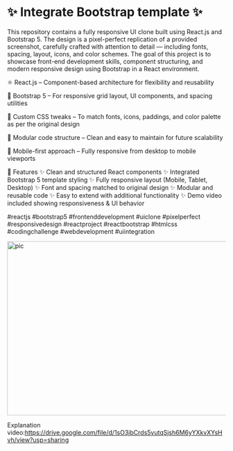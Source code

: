 <h1>✨ Integrate Bootstrap template ✨</h1>
This repository contains a fully responsive UI clone built using React.js and Bootstrap 5. The design is a pixel-perfect replication of a provided screenshot, carefully crafted with attention to detail — including fonts, spacing, layout, icons, and color schemes. The goal of this project is to showcase front-end development skills, component structuring, and modern responsive design using Bootstrap in a React environment.

⚛️ React.js – Component-based architecture for flexibility and reusability

💠 Bootstrap 5 – For responsive grid layout, UI components, and spacing utilities

🎨 Custom CSS tweaks – To match fonts, icons, paddings, and color palette as per the original design

🧩 Modular code structure – Clean and easy to maintain for future scalability

📲 Mobile-first approach – Fully responsive from desktop to mobile viewports

📁 Features
✨ Clean and structured React components
✨ Integrated Bootstrap 5 template styling
✨ Fully responsive layout (Mobile, Tablet, Desktop)
✨ Font and spacing matched to original design
✨ Modular and reusable code
✨ Easy to extend with additional functionality
✨ Demo video included showing responsiveness & UI behavior

#reactjs #bootstrap5 #frontenddevelopment #uiclone #pixelperfect #responsivedesign 
#reactproject #reactbootstrap #htmlcss #codingchallenge #webdevelopment #uiintegration

<img width="600" height="400" alt="pic" src="https://github.com/user-attachments/assets/cd69bf9a-2d15-4fca-87c2-6fb4808ed502" />



Explanation video:https://drive.google.com/file/d/1sO3jbCrds5vutqSjsh6M6yYXkvXYsHvh/view?usp=sharing





